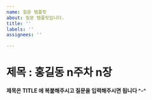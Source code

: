 ```yaml
---
name: 질문 템플릿
about: 질문 템플릿입니다.
title: ''
labels: ''
assignees: ''

---
```


# 제목 : 홍길동 n주차 n장
**제목은 TITLE 에 복붙해주시고 질문을 입력해주시면 됩니다 ^-^**
